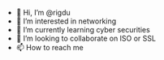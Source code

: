 - 👋 Hi, I’m @rigdu
- 👀 I’m interested in networking
- 🌱 I’m currently learning cyber securities
- 💞️ I’m looking to collaborate on ISO or SSL
- 📫 How to reach me 

<!---
rigdu/rigdu is a ✨ special ✨ repository because its `README.md` (this file) appears on your GitHub profile.
You can click the Preview link to take a look at your changes.
--->
